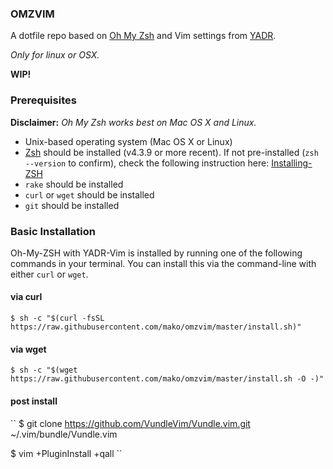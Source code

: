 ### OMZVIM

A dotfile repo based on [Oh My Zsh](https://github.com/robbyrussell/oh-my-zsh) and Vim settings from [YADR](https://github.com/skwp/dotfiles).

*Only for linux or OSX.*

__WIP!__

### Prerequisites

__Disclaimer:__ _Oh My Zsh works best on Mac OS X and Linux._

* Unix-based operating system (Mac OS X or Linux)
* [Zsh](http://www.zsh.org) should be installed (v4.3.9 or more recent). If not pre-installed (`zsh --version` to confirm), check the following instruction here: [Installing-ZSH](https://github.com/robbyrussell/oh-my-zsh/wiki/Installing-ZSH)
* `rake` should be installed
* `curl` or `wget` should be installed
* `git` should be installed

### Basic Installation

Oh-My-ZSH with YADR-Vim is installed by running one of the following commands in your terminal. You can install this via the command-line with either `curl` or `wget`.

#### via curl

``
$ sh -c "$(curl -fsSL https://raw.githubusercontent.com/mako/omzvim/master/install.sh)"
``

#### via wget

``
$ sh -c "$(wget https://raw.githubusercontent.com/mako/omzvim/master/install.sh -O -)"
``
#### post install

``
$ git clone https://github.com/VundleVim/Vundle.vim.git ~/.vim/bundle/Vundle.vim

$ vim +PluginInstall +qall
``
